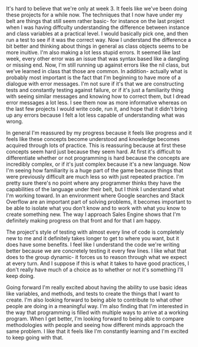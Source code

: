 

It's hard to believe that we're only at week 3.  It feels like we've been doing these projects for a while now.  The techniques that I now have under my belt are things that still seem rather basic- for instance on the last project when I was having diffculty understanding the difference between instance and class variables at a practical level.  I would basically pick one, and then run a test to see if it was the correct way.  Now I understand the difference a bit better and thinking about things in general as class objects seems to be more inuitive.  I'm also making a lot less stupid errors.  It seemed like last week, every other error was an issue that was syntax based like a dangling or missing end.  Now, I'm still running up against errors like the nil class, but we've learned in class that those are common.  In addition- actually what is probably most important is the fact that I'm beginning to have more of a dialogue with error messages. I'm not sure if it's that we are constructing tests and constantly testing against failure, or if it's just a familiarity thing with seeing similar messages and knowing how to correct them, but I dread error messages a lot less.  I see them now as more informative whereas on the last few projects I would write code, run it, and hope that it didn't bring up any errors because I felt a lot less capable of understanding what was wrong.  

In general I'm reassured by my progress because it feels like progress and it feels like these concepts become understood and knowledge becomes acquired through lots of practice.  This is reassuring because at first these concepts seem hard just because they seem hard. At first it's difficult to differentiate whether or not programming is hard because the concepts are incredibly complex, or if it's just complex because it's a new language.  Now I'm seeing how familiarity is a huge part of the game because things that were previously difficult are much less so with just repeated practice.  I'm pretty sure there's no point where any programmer thinks they have the capabilities of the language under their belt, but I think I understand what I'm working toward.  In an environment where Google searches and Stack Overflow are an important part of solving problems, it becomes important to be able to isolate what you don't know and to work with what you know to create something new.  The way I approach Sales Engine shows that I'm definitely making progress on that front and for that I am happy.

The project's style of testing with almost every line of code is completely new to me and it definitely takes longer to get to where you want, but it does have some benefits.  I feel like I understand the code we're writing better because we are concretely testing it every few lines.  I like what that does to the group dynamic- it forces us to reason through what we expect at every turn.  And I suppose if this is what it takes to have good practices, I don't really have much of a choice as to whether or not it's something I'll keep doing.

Going forward I'm really excited about having the ability to use basic ideas like variables, and methods, and tests to create the things that I want to create.  I'm also looking forward to being able to contribute to what other people are doing in a meaningful way.  I'm also finding that I'm interested in the way that programming is filled with multiple ways to arrive at a working program.  When I get better, I'm looking forward to being able to compare methodologies with people and seeing how different minds approach the same problem.  I like that it feels like I'm constantly learning and I'm excited to keep going with that.

